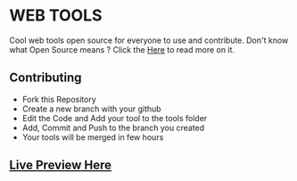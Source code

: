# WEB TOOLS 

Cool web tools open source for everyone to use and contribute. Don't know what Open Source means ? Click the [Here](https://opensource.com/resources/what-open-source) to read more on it.

## Contributing

+ Fork this Repository
+ Create a new branch with your github
+ Edit the Code and Add your tool to the tools folder
+ Add, Commit and Push to the branch you created
+ Your tools will be merged in few hours

## [Live Preview Here](https://webingtools.netlify.app/)
